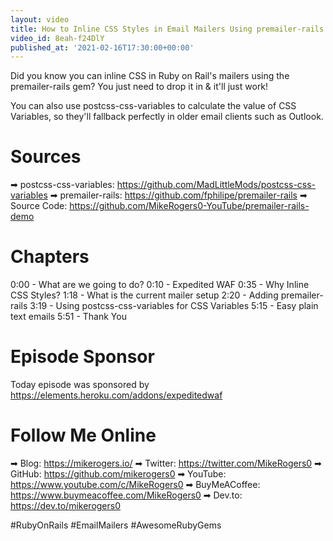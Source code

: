 ```yaml
---
layout: video
title: How to Inline CSS Styles in Email Mailers Using premailer-rails
video_id: 8eah-f24DlY
published_at: '2021-02-16T17:30:00+00:00'
---
```

Did you know you can inline CSS in Ruby on Rail's mailers using the premailer-rails gem? You just need to drop it in & it'll just work!

You can also use postcss-css-variables to calculate the value of CSS Variables, so they'll fallback perfectly in older email clients such as Outlook.

# Sources

➡ postcss-css-variables: https://github.com/MadLittleMods/postcss-css-variables
➡ premailer-rails: https://github.com/fphilipe/premailer-rails
➡ Source Code: https://github.com/MikeRogers0-YouTube/premailer-rails-demo

# Chapters

0:00 - What are we going to do?
0:10 - Expedited WAF 
0:35 - Why Inline CSS Styles?
1:18 - What is the current mailer setup
2:20 - Adding premailer-rails
3:19 - Using postcss-css-variables for CSS Variables
5:15 - Easy plain text emails
5:51 - Thank You

# Episode Sponsor

Today episode was sponsored by https://elements.heroku.com/addons/expeditedwaf

# Follow Me Online

➡ Blog: https://mikerogers.io/
➡ Twitter: https://twitter.com/MikeRogers0
➡ GitHub: https://github.com/mikerogers0
➡ YouTube: https://www.youtube.com/c/MikeRogers0
➡ BuyMeACoffee: https://www.buymeacoffee.com/MikeRogers0
➡ Dev.to: https://dev.to/mikerogers0

#RubyOnRails #EmailMailers #AwesomeRubyGems